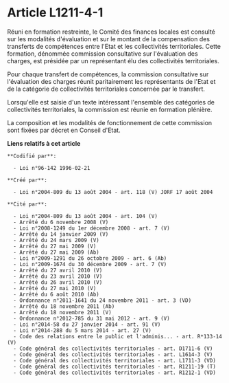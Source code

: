 # Article L1211-4-1

Réuni en formation restreinte, le Comité des finances locales est consulté sur les modalités d'évaluation et sur le montant
de la compensation des transferts de compétences entre l'Etat et les collectivités territoriales. Cette formation, dénommée
commission consultative sur l'évaluation des charges, est présidée par un représentant élu des collectivités territoriales.

Pour chaque transfert de compétences, la commission consultative sur l'évaluation des charges réunit paritairement les
représentants de l'Etat et de la catégorie de collectivités territoriales concernée par le transfert.

Lorsqu'elle est saisie d'un texte intéressant l'ensemble des catégories de collectivités territoriales, la commission est
réunie en formation plénière.

La composition et les modalités de fonctionnement de cette commission sont fixées par décret en Conseil d'Etat.

**Liens relatifs à cet article**

	**Codifié par**:

	  - Loi n°96-142 1996-02-21

	**Créé par**:

	  - Loi n°2004-809 du 13 août 2004 - art. 118 (V) JORF 17 août 2004

	**Cité par**:

	  - Loi n°2004-809 du 13 août 2004 - art. 104 (V)
	  - Arrêté du 6 novembre 2008 (V)
	  - Loi n°2008-1249 du 1er décembre 2008 - art. 7 (V)
	  - Arrêté du 14 janvier 2009 (V)
	  - Arrêté du 24 mars 2009 (V)
	  - Arrêté du 27 mai 2009 (V)
	  - Arrêté du 27 mai 2009 (Ab)
	  - Loi n°2009-1291 du 26 octobre 2009 - art. 6 (Ab)
	  - Loi n°2009-1674 du 30 décembre 2009 - art. 7 (V)
	  - Arrêté du 27 avril 2010 (V)
	  - Arrêté du 23 avril 2010 (V)
	  - Arrêté du 26 avril 2010 (V)
	  - Arrêté du 27 mai 2010 (V)
	  - Arrêté du 6 août 2010 (Ab)
	  - Ordonnance n°2011-1641 du 24 novembre 2011 - art. 3 (VD)
	  - Arrêté du 18 novembre 2011 (Ab)
	  - Arrêté du 18 novembre 2011 (V)
	  - Ordonnance n°2012-785 du 31 mai 2012 - art. 9 (V)
	  - Loi n°2014-58 du 27 janvier 2014 - art. 91 (V)
	  - Loi n°2014-288 du 5 mars 2014 - art. 27 (V)
	  - Code des relations entre le public et l'adminis... - art. R*133-14 (V)
	  - Code général des collectivités territoriales - art. D1711-6 (V)
	  - Code général des collectivités territoriales - art. L1614-3 (V)
	  - Code général des collectivités territoriales - art. L1711-3 (VD)
	  - Code général des collectivités territoriales - art. R1211-19 (T)
	  - Code général des collectivités territoriales - art. R1212-1 (VD)
